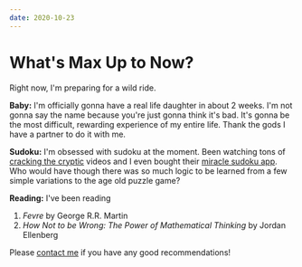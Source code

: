 ```yaml
---
date: 2020-10-23
---
```


# What's Max Up to Now?

Right now, I'm preparing for a wild ride.

**Baby:** I'm officially gonna have a real life daughter in about 2 weeks. I'm not gonna say the name because you're just gonna think it's bad. It's gonna be the most difficult, rewarding experience of my entire life. Thank the gods I have a partner to do it with me.

**Sudoku:** I'm obsessed with sudoku at the moment. Been watching tons of [cracking the cryptic](https://www.youtube.com/channel/UCC-UOdK8-mIjxBQm_ot1T-Q) videos and I even bought their [miracle sudoku app](https://apps.apple.com/us/app/miracle-sudoku/id1527363795). Who would have though there was so much logic to be learned from a few simple variations to the age old puzzle game?

**Reading:** I've been reading 

1. *Fevre* by George R.R. Martin
2. *How Not to be Wrong: The Power of Mathematical Thinking* by Jordan Ellenberg

Please [contact me](/#contact-me) if you have any good recommendations!

